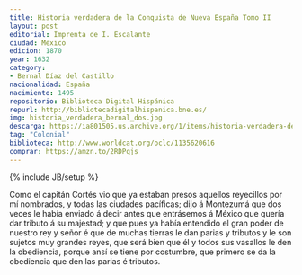 ```yaml
---
title: Historia verdadera de la Conquista de Nueva España Tomo II
layout: post
editorial: Imprenta de I. Escalante
ciudad: México
edicion: 1870
year: 1632 
category: 
- Bernal Díaz del Castillo
nacionalidad: España
nacimiento: 1495
repositorio: Biblioteca Digital Hispánica
repurl: http://bibliotecadigitalhispanica.bne.es/
img: historia_verdadera_bernal_dos.jpg
descarga: https://ia801505.us.archive.org/1/items/historia-verdadera-de-la-conquista-de-la-nueva-espana/Historia%20verdadera%20de%20la%20conquista%20de%20la%20Nueva%20Espa%C3%B1a.pdf
tag: "Colonial"
biblioteca: http://www.worldcat.org/oclc/1135620616
comprar: https://amzn.to/2RDPqjs
---
```

{% include JB/setup %}

Como el capitán Cortés vio que ya estaban presos aquellos reyecillos por mí nombrados, y todas las ciudades pacíficas; dijo á Montezumá que dos veces le había enviado á decir antes que entrásemos á México que quería dar tributo á su majestad; y que pues ya había entendido el gran poder de nuestro rey y señor é que de muchas tierras le dan parias y tributos y le son sujetos muy grandes reyes, que será bien que él y todos sus vasallos le den la obediencia, porque ansí se tiene por costumbre, que primero se da la obediencia que den las parias é tributos.
